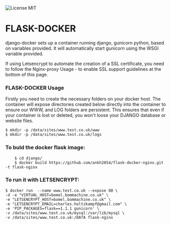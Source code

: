 ![License MIT](https://img.shields.io/badge/license-MIT-blue.svg)


# FLASK-DOCKER

django-docker sets up a container running django, gunicorn python, based on variables provided. It will automatically start gunicorn using the WSGI variable provided. 

If using Letsencrypt to automate the creation of a SSL certificate, you need to follow the Nginx-proxy Usage - to enable SSL support guidelines at the bottom of this page.


### FLASK-DOCKER Usage


Firstly you need to create the necessary folders on your docker host. The container will expose directories created below directly into the container to ensure our WWW, and LOG folders are persistent.
This ensures that even if your container is lost or deleted, you won't loose your DJANGO database or website files.

	$ mkdir -p /data/sites/www.test.co.uk/www
	$ mkdir -p /data/sites/www.test.co.uk/logs



### To buld the docker flask image:

		$ cd django/
		$ docker build https://github.com/ankh2054/flask-docker-nginx.git -t flask-nginx 

### To run it with LETSENCRYPT:

    $ docker run  --name www.test.co.uk --expose 80 \
	-d -e "VIRTUAL_HOST=bomel.bommachine.co.uk" \
	-e "LETSENCRYPT_HOST=bomel.bommachine.co.uk" \
	-e "LETSENCRYPT_EMAIL=charles.holtzkampf@gmail.com" \
	-e 'PIP_PACKAGES=flask==1.1.1 gunicorn' \
	-v /data/sites/www.test.co.uk/mysql:/var/lib/mysql \
	-v /data/sites/www.test.co.uk:/DATA flask-nginx 


